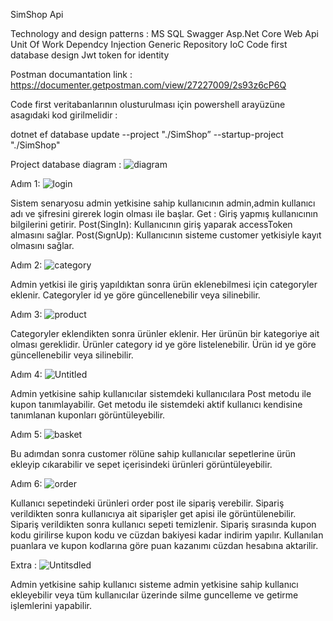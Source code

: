 SimShop Api 

Technology and design patterns : 
MS SQL 
Swagger
Asp.Net Core Web Api
Unit Of Work
Dependcy Injection
Generic Repository 
IoC
Code first database design
Jwt token for identity

Postman documantation link : https://documenter.getpostman.com/view/27227009/2s93z6cP6Q

Code first veritabanlarının olusturulması için powershell arayüzüne asagıdaki kod girilmelidir :

dotnet ef database update --project "./SimShop” --startup-project "./SimShop"

Project database diagram :
![diagram](https://github.com/enesaym/SimpraBootcampFinalProject/assets/89969736/33d0610f-694a-424a-bd2a-36ed2119b21c)


Adım 1:
![login](https://github.com/enesaym/SimpraBootcampFinalProject/assets/89969736/a1e72661-5485-4c62-9c91-b84b00a49267)

Sistem senaryosu admin yetkisine sahip kullanıcının admin,admin kullanıcı adı ve şifresini girerek login olması ile başlar. 
Get : Giriş yapmış kullanıcının bilgilerini getirir.
Post(SingIn): Kullanıcının giriş yaparak accessToken almasını sağlar.
Post(SıgnUp): Kullanıcının sisteme customer yetkisiyle kayıt olmasını sağlar.

Adım 2:
![category](https://github.com/enesaym/SimpraBootcampFinalProject/assets/89969736/9a9da49f-5f97-4faf-9d06-e4fdf1514f65)

Admin yetkisi ile giriş yapıldıktan sonra ürün eklenebilmesi için categoryler eklenir. Categoryler id ye göre güncellenebilir veya silinebilir. 

Adım 3:
![product](https://github.com/enesaym/SimpraBootcampFinalProject/assets/89969736/b8cc6099-3a72-496d-a40b-b42c607a688c)

Categoryler eklendikten sonra ürünler eklenir. Her ürünün bir kategoriye ait olması gereklidir. 
Ürünler category id ye göre listelenebilir. Ürün id ye göre güncellenebilir veya silinebilir.

Adım 4:
![Untitled](https://github.com/enesaym/SimpraBootcampFinalProject/assets/89969736/a7bf3f5d-b99e-4194-a36b-217c3fee979b)


Admin yetkisine sahip kullanıcılar sistemdeki kullanıcılara Post metodu ile kupon tanımlayabilir. Get metodu ile sistemdeki aktif kullanıcı kendisine tanımlanan kuponları görüntüleyebilir.

Adım 5:
![basket](https://github.com/enesaym/SimpraBootcampFinalProject/assets/89969736/01d0c424-8c7d-4861-a395-d78ef4a1a8f7)

Bu adımdan sonra customer rölüne sahip kullanıcılar sepetlerine ürün ekleyip cıkarabilir ve sepet içerisindeki ürünleri görüntüleyebilir.

Adım 6:
![order](https://github.com/enesaym/SimpraBootcampFinalProject/assets/89969736/125942de-b986-47a1-84a8-ddb3702189a1)

Kullanıcı sepetindeki ürünleri order post ile sipariş verebilir. Sipariş verildikten sonra kullanıcıya ait siparişler get apisi ile görüntülenebilir. Sipariş verildikten sonra kullanıcı sepeti temizlenir. Sipariş sırasında kupon kodu girilirse kupon kodu ve cüzdan bakiyesi kadar indirim yapılır. Kullanılan puanlara ve kupon kodlarına göre puan kazanımı cüzdan hesabına aktarilir.

Extra : 
![Untitsdled](https://github.com/enesaym/SimpraBootcampFinalProject/assets/89969736/dee0d507-8345-48e1-99d6-bcd7a35b0da8)

Admin yetkisine sahip kullanıcı sisteme admin yetkisine sahip kullanıcı ekleyebilir veya tüm kullanıcılar üzerinde silme guncelleme ve getirme işlemlerini yapabilir.

